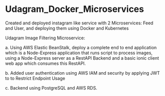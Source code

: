 # Udagram_Docker_Microservices

Created and deployed instagram like service with 2 Microservices: Feed and User, and deploying them using Docker and Kubernetes

Udagram Image Filtering Microservice:

a. Using AWS Elastic BeanStalk, deploy a complete end to end application which is a Node-Express application that runs script to process images, using a Node-Express server as a RestAPI Backend and a basic ionic client web app which consumes this RestAPI.

b. Added user authentication using AWS IAM and security by applying JWT to to Restrict Endpoint Usage

c. Backend using PostgreSQL and AWS RDS.
